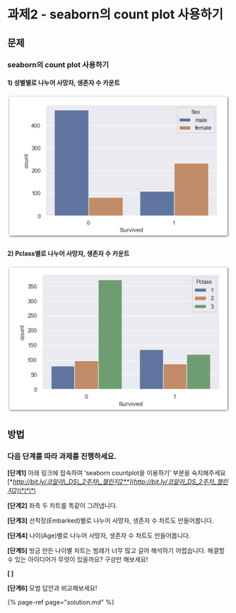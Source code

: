 # 과제2 - seaborn의 count plot 사용하기

## 문제

### seaborn의 count plot 사용하기

#### 1\) 성별별로 나누어 사망자, 생존자 수 카운트

![\* train.csv&#xB97C; &#xACC4;&#xC18D; &#xC774;&#xC6A9;&#xD569;&#xB2C8;&#xB2E4;.](../.gitbook/assets/image%20%2857%29.png)

#### 2\) Pclass별로 나누어 사망자, 생존자 수 카운트

![](../.gitbook/assets/image%20%28353%29.png)

## **방법** 

### **다음** **단계를** **따라** **과제를** **진행하세요.**

**\[단계1\]** 아래 링크에 접속하여 ‘seaborn countplot을 이용하기’ 부분을 숙지해주세요  
[**http://bit.ly/코알라\_DS\_2주차\_챌린지2**](http://bit.ly/코알라_DS_2주차_챌린지2)\*\*\*\*

**\[단계2\]** 좌측 두 차트를 똑같이 그려냅니다.

**\[단계3\]** 선착장\(Embarked\)별로 나누어 사망자, 생존자 수 차트도 만들어봅니다.

**\[단계4\]** 나이\(Age\)별로 나누어 사망자, 생존자 수 차트도 만들어봅니다.

**\[단계5\]** 방금 만든 나이별 차트는 범례가 너무 많고 길어 해석하기 어렵습니다. 해결할 수 있는 아이디어가 무엇이 있을까요? 구상만 해보세요!

**\[                                                                                          \]**

**\[단계6\]** 모범 답안과 비교해보세요!

{% page-ref page="solution.md" %}

